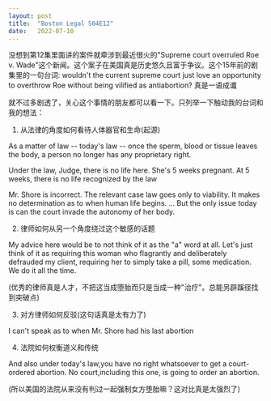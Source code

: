 ```yaml
---
layout:	post
title:	"Boston Legal S04E12"
date:	2022-07-10
---
```

没想到第12集里面讲的案件就牵涉到最近很火的"Supreme court overruled Roe v. Wade"这个新闻。这个案子在美国真是历史悠久且富于争议。这个15年前的剧集里的一句台词: wouldn't the current supreme court just love an opportunity to overthrow Roe without being vilified as antiabortion? 真是一语成谶

就不过多剧透了，关心这个事情的朋友都可以看一下。只列举一下触动我的台词和我的想法：

1. 从法律的角度如何看待人体器官和生命(起源)

As a matter of law -- today's law -- once the sperm, blood or tissue leaves the body, a person no longer has any proprietary right.

Under the law, Judge, there is no life here. She's 5 weeks pregnant. At 5 weeks, there is no life recognized by the law

Mr. Shore is incorrect. The relevant case law goes only to viability. It makes no determination as to when human life begins. ... But the only issue today is can the court invade the autonomy of her body.

2. 律师如何从另一个角度绕过这个敏感的话题

My advice here would be to not think of it as the "a" word at all. Let's just think of it as requiring this woman who flagrantly and deliberately defrauded my client, requiring her to simply take a pill, some medication. We do it all the time.

(优秀的律师真是人才，不把这当成堕胎而只是当成一种"治疗"。总能另辟蹊径找到突破点)

3. 对方律师如何反驳(这句话真是太有力了)

I can't speak as to when Mr. Shore had his last abortion

4. 法院如何权衡道义和传统

And also under today's law,you have no right whatsoever to get a court-ordered abortion. No court,including this one, is going to order an abortion.

(所以美国的法院从来没有判过一起强制女方堕胎嘛？这对比真是太强烈了)
